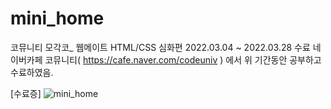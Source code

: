 # mini_home
코뮤니티 모각코_ 웹메이트 HTML/CSS 심화편 2022.03.04 ~ 2022.03.28 수료
네이버카페 코뮤니티( https://cafe.naver.com/codeuniv ) 에서 위 기간동안 공부하고 수료하였음.

[수료증]
![mini_home](https://github.com/allone9425/mini_home/assets/143374855/13646269-ec48-4cc7-a0bc-51b97d6a9c8b)

